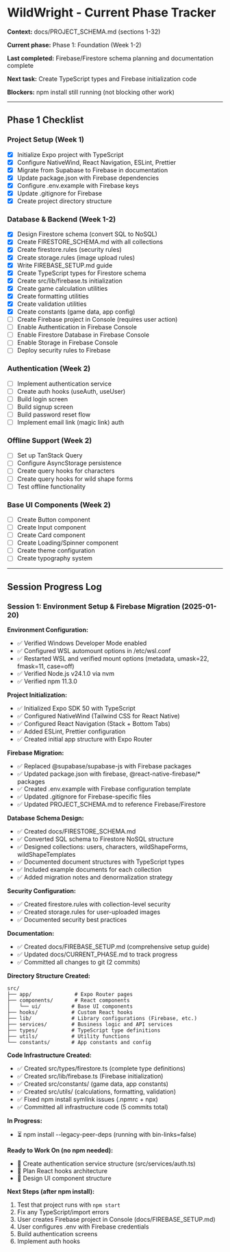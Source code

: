 # WildWright - Current Phase Tracker

**Context:** docs/PROJECT_SCHEMA.md (sections 1-32)

**Current phase:** Phase 1: Foundation (Week 1-2)

**Last completed:** Firebase/Firestore schema planning and documentation complete

**Next task:** Create TypeScript types and Firebase initialization code

**Blockers:** npm install still running (not blocking other work)

---

## Phase 1 Checklist

### Project Setup (Week 1)
- [x] Initialize Expo project with TypeScript
- [x] Configure NativeWind, React Navigation, ESLint, Prettier
- [x] Migrate from Supabase to Firebase in documentation
- [x] Update package.json with Firebase dependencies
- [x] Configure .env.example with Firebase keys
- [x] Update .gitignore for Firebase
- [x] Create project directory structure

### Database & Backend (Week 1-2)
- [x] Design Firestore schema (convert SQL to NoSQL)
- [x] Create FIRESTORE_SCHEMA.md with all collections
- [x] Create firestore.rules (security rules)
- [x] Create storage.rules (image upload rules)
- [x] Write FIREBASE_SETUP.md guide
- [x] Create TypeScript types for Firestore schema
- [x] Create src/lib/firebase.ts initialization
- [x] Create game calculation utilities
- [x] Create formatting utilities
- [x] Create validation utilities
- [x] Create constants (game data, app config)
- [ ] Create Firebase project in Console (requires user action)
- [ ] Enable Authentication in Firebase Console
- [ ] Enable Firestore Database in Firebase Console
- [ ] Enable Storage in Firebase Console
- [ ] Deploy security rules to Firebase

### Authentication (Week 2)
- [ ] Implement authentication service
- [ ] Create auth hooks (useAuth, useUser)
- [ ] Build login screen
- [ ] Build signup screen
- [ ] Build password reset flow
- [ ] Implement email link (magic link) auth

### Offline Support (Week 2)
- [ ] Set up TanStack Query
- [ ] Configure AsyncStorage persistence
- [ ] Create query hooks for characters
- [ ] Create query hooks for wild shape forms
- [ ] Test offline functionality

### Base UI Components (Week 2)
- [ ] Create Button component
- [ ] Create Input component
- [ ] Create Card component
- [ ] Create Loading/Spinner component
- [ ] Create theme configuration
- [ ] Create typography system

---

## Session Progress Log

### Session 1: Environment Setup & Firebase Migration (2025-01-20)

**Environment Configuration:**
- ✅ Verified Windows Developer Mode enabled
- ✅ Configured WSL automount options in /etc/wsl.conf
- ✅ Restarted WSL and verified mount options (metadata, umask=22, fmask=11, case=off)
- ✅ Verified Node.js v24.1.0 via nvm
- ✅ Verified npm 11.3.0

**Project Initialization:**
- ✅ Initialized Expo SDK 50 with TypeScript
- ✅ Configured NativeWind (Tailwind CSS for React Native)
- ✅ Configured React Navigation (Stack + Bottom Tabs)
- ✅ Added ESLint, Prettier configuration
- ✅ Created initial app structure with Expo Router

**Firebase Migration:**
- ✅ Replaced @supabase/supabase-js with Firebase packages
- ✅ Updated package.json with firebase, @react-native-firebase/* packages
- ✅ Created .env.example with Firebase configuration template
- ✅ Updated .gitignore for Firebase-specific files
- ✅ Updated PROJECT_SCHEMA.md to reference Firebase/Firestore

**Database Schema Design:**
- ✅ Created docs/FIRESTORE_SCHEMA.md
- ✅ Converted SQL schema to Firestore NoSQL structure
- ✅ Designed collections: users, characters, wildShapeForms, wildShapeTemplates
- ✅ Documented document structures with TypeScript types
- ✅ Included example documents for each collection
- ✅ Added migration notes and denormalization strategy

**Security Configuration:**
- ✅ Created firestore.rules with collection-level security
- ✅ Created storage.rules for user-uploaded images
- ✅ Documented security best practices

**Documentation:**
- ✅ Created docs/FIREBASE_SETUP.md (comprehensive setup guide)
- ✅ Updated docs/CURRENT_PHASE.md to track progress
- ✅ Committed all changes to git (2 commits)

**Directory Structure Created:**
```
src/
├── app/              # Expo Router pages
├── components/       # React components
│   └── ui/          # Base UI components
├── hooks/           # Custom React hooks
├── lib/             # Library configurations (Firebase, etc.)
├── services/        # Business logic and API services
├── types/           # TypeScript type definitions
├── utils/           # Utility functions
└── constants/       # App constants and config
```

**Code Infrastructure Created:**
- ✅ Created src/types/firestore.ts (complete type definitions)
- ✅ Created src/lib/firebase.ts (Firebase initialization)
- ✅ Created src/constants/ (game data, app constants)
- ✅ Created src/utils/ (calculations, formatting, validation)
- ✅ Fixed npm install symlink issues (.npmrc + npx)
- ✅ Committed all infrastructure code (5 commits total)

**In Progress:**
- ⏳ npm install --legacy-peer-deps (running with bin-links=false)

**Ready to Work On (no npm needed):**
- 📝 Create authentication service structure (src/services/auth.ts)
- 📝 Plan React hooks architecture
- 📝 Design UI component structure

**Next Steps (after npm install):**
1. Test that project runs with `npm start`
2. Fix any TypeScript/import errors
3. User creates Firebase project in Console (docs/FIREBASE_SETUP.md)
4. User configures .env with Firebase credentials
5. Build authentication screens
6. Implement auth hooks
